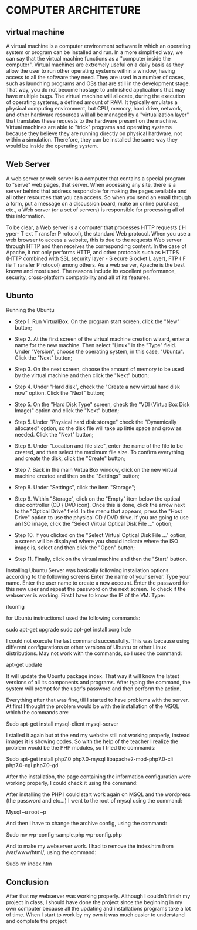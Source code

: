 # COMPUTER ARCHITETURE 

## virtual machine

A virtual machine is a computer environment software in which an operating system or program can be installed and run. In a more simplified way, we can say that the virtual machine functions as a "computer inside the computer". 
Virtual machines are extremely useful on a daily basis as they allow the user to run other operating systems within a window, having access to all the software they need. They are used in a number of cases, such as launching programs and OSs that are still in the development stage. That way, you do not become hostage to unfinished applications that may have multiple bugs.
The virtual machine will allocate, during the execution of operating systems, a defined amount of RAM. It typically emulates a physical computing environment, but CPU, memory, hard drive, network, and other hardware resources will all be managed by a "virtualization layer" that translates these requests to the hardware present on the machine.
Virtual machines are able to "trick" programs and operating systems because they believe they are running directly on physical hardware, not within a simulation. Therefore, they can be installed the same way they would be inside the operating system.

## Web Server

A web server or web server is a computer that contains a special program to "serve" web pages, that server. When accessing any site, there is a server behind that address responsible for making the pages available and all other resources that you can access. So when you send an email through a form, put a message on a discussion board, make an online purchase, etc., a Web server (or a set of servers) is responsible for processing all of this information.

To be clear, a Web server is a computer that processes HTTP requests ( H yper- T ext T ransfer P rotocol), the standard Web protocol. When you use a web browser to access a website, this is due to the requests Web server through HTTP and then receives the corresponding content. In the case of Apache, it not only performs HTTP, and other protocols such as HTTPS (HTTP combined with SSL security layer - S ecure S ocket L ayer), FTP ( F ile T ransfer P rotocol) among others.
As a web server, Apache is the best known and most used. The reasons include its excellent performance, security, cross-platform compatibility and all of its features.


## Ubunto

Running the Ubuntu

- Step 1. Run VirtualBox. On the program start screen, click the "New" button;

- Step 2. At the first screen of the virtual machine creation wizard, enter a name for the new machine. Then select "Linux" in the "Type" field. Under "Version", choose the operating system, in this case, "Ubuntu". Click the "Next" button;

- Step 3. On the next screen, choose the amount of memory to be used by the virtual machine and then click the "Next" button;

- Step 4. Under "Hard disk", check the "Create a new virtual hard disk now" option. Click the "Next" button;

- Step 5. On the "Hard Disk Type" screen, check the "VDI (VirtualBox Disk Image)" option and click the "Next" button;

- Step 5. Under "Physical hard disk storage" check the "Dynamically allocated" option, so the disk file will take up little space and grow as needed. Click the "Next" button;

- Step 6. Under "Location and file size", enter the name of the file to be created, and then select the maximum file size. To confirm everything and create the disk, click the "Create" button;

- Step 7. Back in the main VirtualBox window, click on the new virtual machine created and then on the "Settings" button;

- Step 8. Under "Settings", click the item "Storage";

- Step 9. Within "Storage", click on the "Empty" item below the optical disc controller (CD / DVD icon). Once this is done, click the arrow next to the "Optical Drive" field. In the menu that appears, press the "Host Drive" option to use the physical CD / DVD drive. If you are going to use an ISO image, click the "Select Virtual Optical Disk File ..." option;

- Step 10. If you clicked on the "Select Virtual Optical Disk File ..." option, a screen will be displayed where you should indicate where the ISO image is, select and then click the "Open" button;

- Step 11. Finally, click on the virtual machine and then the "Start" button.

Installing Ubuntu Server was basically following installation options according to the following screens
Enter the name of your server.
Type your name.
Enter the user name to create a new account.
Enter the password for this new user and repeat the password on the next screen.
To check if the webserver is working. First I have to know the IP of the 
VM. Type:

ifconfig 

for Ubuntu instructions I used the following commands:

sudo apt-get upgrade
sudo apt-get install xorg lxde

I could not execute the last command successfully. This was because using different configurations or other versions of Ubuntu or other Linux distributions. May not work with the commands, so I used the command:

apt-get update

It will update the Ubuntu package index. That way it will know the latest versions of all its components and programs. After typing the command, the system will prompt for the user's password and then perform the action.

Everything after that was fine, till I started to have problems with the server. At first I thought the problem would be with the installation of the MSQL which the commands are:

Sudo apt-get install mysql-client mysql-server

I stalled it again but at the end my website still not working properly, instead images it is showing codes. So with the help of the teacher I realize the problem would be the PHP modules, so I tried the commands:

Sudo apt-get install php7.0 php7.0-mysql libapache2-mod-php7.0-cli php7.0-cgi php7.0-gd

After the installation, the page containing the information configuration were working properly, I could check it using the command:

<?php
Phpinfo();
?>

After installing the PHP I could start work again on MSQL and the wordpress (the password and etc…)
I went to the root of mysql using the command:

Mysql –u root –p

And then I have to change the archive config, using the command:

Sudo mv wp-config-sample.php wp-config.php

And to make my webserver work. I had to remove the index.htm from /var/www/html/, using the command:

Sudo rm index.htm

## Conclusion

After that my webserver was working properly. Although I couldn’t finish my project in class, I should have done the project since the beginning in my own computer because all the updating and installations programs take a lot of time. When I start to work by my own it was much easier to understand and complete the project

